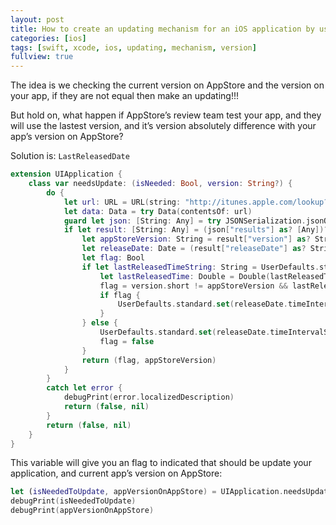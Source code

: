 ```yaml
---
layout: post
title: How to create an updating mechanism for an iOS application by using Swift3?
categories: [ios]
tags: [swift, xcode, ios, updating, mechanism, version]
fullview: true
---
```


The idea is we checking the current version on AppStore and the version on your app, if they are not equal then make an updating!!!

But hold on, what happen if AppStore’s review team test your app, and they will use the lastest version, and it’s version absolutely difference with your app’s version on AppStore?

Solution is: `LastReleasedDate`

```swift
extension UIApplication {
	class var needsUpdate: (isNeeded: Bool, version: String?) {
        do {
            let url: URL = URL(string: "http://itunes.apple.com/lookup?bundleId=\(appBundle)")!
            let data: Data = try Data(contentsOf: url)
            guard let json: [String: Any] = try JSONSerialization.jsonObject(with: data, options: [.allowFragments]) as? [String: Any] else { return (false, nil) }
            if let result: [String: Any] = (json["results"] as? [Any])?.first as? [String: Any],
                let appStoreVersion: String = result["version"] as? String,
                let releaseDate: Date = (result["releaseDate"] as? String)?.date(dateFormat: "yyyy-MM-dd'T'hh:mm:ssZ") {
                let flag: Bool
                if let lastReleasedTimeString: String = UserDefaults.standard.string(forKey: "com.levantAJ.geek-is-stupid.last-released-date") {
                    let lastReleasedTime: Double = Double(lastReleasedTimeString)!
                    flag = version.short != appStoreVersion && lastReleasedTime < releaseDate.timeIntervalSince1970
                    if flag {
                        UserDefaults.standard.set(releaseDate.timeIntervalSince1970, forKey: "com.levantAJ.geek-is-stupid.last-released-date")
                    }
                } else {
                    UserDefaults.standard.set(releaseDate.timeIntervalSince1970, forKey: "com.levantAJ.geek-is-stupid.last-released-date")
                    flag = false
                }
                return (flag, appStoreVersion)
            }
        }
        catch let error {
            debugPrint(error.localizedDescription)
            return (false, nil)
        }
        return (false, nil)
    }
}
```

This variable will give you an flag to indicated that should be update your application, and current app’s version on AppStore:

```swift
let (isNeededToUpdate, appVersionOnAppStore) = UIApplication.needsUpdate
debugPrint(isNeededToUpdate)
debugPrint(appVersionOnAppStore)
```
